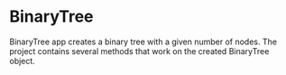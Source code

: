 # BinaryTree
BinaryTree app creates a binary tree with a given number of nodes. The project contains several methods that work on the created BinaryTree object.
